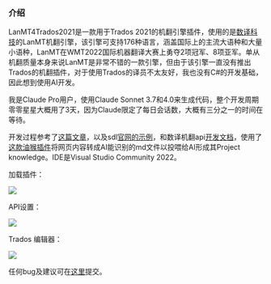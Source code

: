 ### 介绍
LanMT4Trados2021是一款用于Trados 2021的机翻引擎插件，使用的是[数译科技](https://openapi.dtranx.com/website/index)的LanMT机翻引擎，该引擎可支持176种语言，涵盖国际上的主流大语种和大量小语种，LanMT在WMT2022国际机器翻译大赛上勇夺2项冠军、8项亚军。单从机翻质量本身来说LanMT是非常不错的一款引擎，但由于该引擎一直没有推出Trados的机翻插件，对于使用Trados的译员不太友好，我也没有C#的开发基础，因此想到使用AI开发。

我是Claude Pro用户，使用Claude Sonnet 3.7和4.0来生成代码，整个开发周期零零星星大概用了3天，因为Claude限定了每日会话数，大概有三分之一的时间在等待。

开发过程参考了[这篇文章](https://blog.xulihang.me/SDL-Trados-plugins-development/)，以及sdl[官网的示例](http://producthelp.sdl.com/SDK/TranslationMemoryApi/2017/html/03670e46-3379-4005-baf3-7b1613115d60.htm)，和数译机翻api[开发文档](https://openapi.dtranx.com/website/guide/textTransApi)，使用了[这款油猴插件](https://greasyfork.org/zh-CN/scripts/486888-easy-web-page-to-markdown)将网页内容转成AI能识别的md文件以投喂给AI形成其Project knowledge。IDE是Visual Studio Community 2022。

加载插件：

![](https://cdn.nlark.com/yuque/0/2025/png/12646172/1749620193901-346c925f-626a-4c8f-abda-8d6d9200e1bc.png)

API设置：

![](https://cdn.nlark.com/yuque/0/2025/png/12646172/1749620219405-10dfab3f-9116-48b1-8c15-2ce18133092d.png)

Trados 编辑器：

![](https://cdn.nlark.com/yuque/0/2025/png/12646172/1749620374327-4c61a321-6c3f-492e-bac6-2c090ee9416a.png)

任何bug及建议可在[这里](https://github.com/shawnli329/LanMT4Trados2021/issues)提交。



